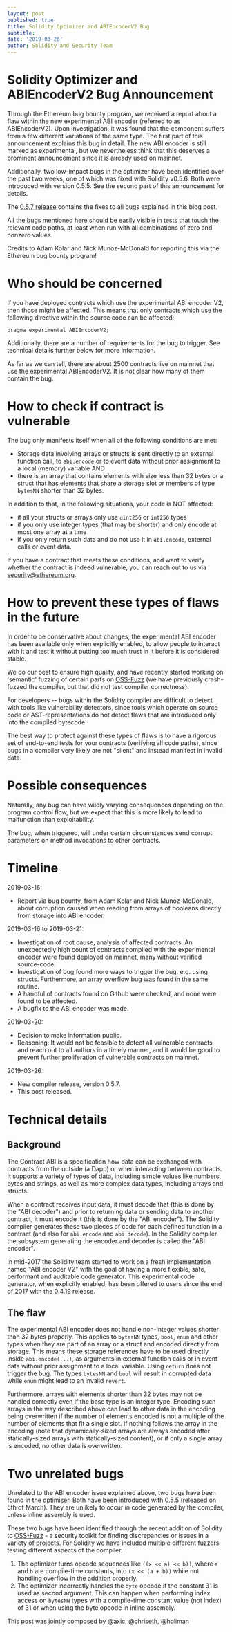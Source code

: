 ```yaml
---
layout: post
published: true
title: Solidity Optimizer and ABIEncoderV2 Bug
subtitle:
date: '2019-03-26'
author: Solidity and Security Team
---
```


# Solidity Optimizer and ABIEncoderV2 Bug Announcement

Through the Ethereum bug bounty program, we received a report about a flaw within the new experimental ABI encoder (referred to as ABIEncoderV2). Upon investigation, it was found that the component suffers from a few different variations of the same type. The first part of this announcement explains this bug in detail. The new ABI encoder is still marked as experimental, but we nevertheless think that this deserves a prominent announcement since it is already used on mainnet.


Additionally, two low-impact bugs in the optimizer have been identified over the past two weeks, one of which was fixed with Solidity v0.5.6. Both were introduced with version 0.5.5. See the second part of this announcement for details.


The [0.5.7 release](https://github.com/ethereum/solidity/releases/tag/v0.5.7) contains the fixes to all bugs explained in this blog post.


All the bugs mentioned here should be easily visible in tests that touch the relevant code paths, at least when run with all combinations of zero and nonzero values.


Credits to Adam Kolar and Nick Munoz-McDonald for reporting this via the Ethereum bug bounty program!


# Who should be concerned 


If you have deployed contracts which use the experimental ABI encoder V2, then those might be affected. This means that only contracts which use the following directive within the source code can be affected:


    pragma experimental ABIEncoderV2;


Additionally, there are a number of requirements for the bug to trigger. See technical details further below for more information. 


As far as we can tell, there are about 2500 contracts live on mainnet that use the experimental ABIEncoderV2. It is not clear how many of them contain the bug.


# How to check if contract is vulnerable


The bug only manifests itself when all of the following conditions are met:
* Storage data involving arrays or structs is sent directly to an external function call, to ``abi.encode`` or to event data without prior assignment to a local (memory) variable AND
* there is an array that contains elements with size less than 32 bytes or a struct that has elements that share a storage slot or members of type ``bytesNN`` shorter than 32 bytes.

In addition to that, in the following situations, your code is NOT affected:
* if all your structs or arrays only use ``uint256`` or ``int256`` types
* if you only use integer types (that may be shorter) and only encode at most one array at a time
* if you only return such data and do not use it in ``abi.encode``, external calls or event data.


If you have a contract that meets these conditions, and want to verify whether the contract is indeed vulnerable, you can reach out to us via security@ethereum.org.


# How to prevent these types of flaws in the future


In order to be conservative about changes, the experimental ABI encoder has been available only when explicitly enabled, to allow people to interact with it and test it without putting too much trust in it before it is considered stable. 


We do our best to ensure high quality, and have recently started working on 'semantic' fuzzing of certain parts on [OSS-Fuzz](https://github.com/google/oss-fuzz) (we have previously crash-fuzzed the compiler, but that did not test compiler correctness).


For developers -- bugs within the Solidity compiler are difficult to detect with tools like vulnerability detectors, since tools which operate on source code or AST-representations do not detect flaws that are introduced only into the compiled bytecode.


The best way to protect against these types of flaws is to have a rigorous set of end-to-end tests for your contracts (verifying all code paths), since bugs in a compiler very likely are not "silent" and instead manifest in invalid data.


# Possible consequences


Naturally, any bug can have wildly varying consequences depending on the program control flow, but we expect that this is more likely to lead to malfunction than exploitability. 


The bug, when triggered, will under certain circumstances send corrupt parameters on method invocations to other contracts. 


# Timeline


2019-03-16:  
* Report via bug bounty, from Adam Kolar and Nick Munoz-McDonald, about corruption caused when reading from arrays of booleans directly from storage into ABI encoder.

2019-03-16 to 2019-03-21:
* Investigation of root cause, analysis of affected contracts. An unexpectedly high count of contracts compiled with the experimental encoder were found deployed on mainnet, many without verified source-code.
* Investigation of bug found more ways to trigger the bug, e.g. using structs. Furthermore, an array overflow bug was found in the same routine.
* A handful of contracts found on Github were checked, and none were found to be affected. 
* A bugfix to the ABI encoder was made.

2019-03-20:
* Decision to make information public.
* Reasoning: It would not be feasible to detect all vulnerable contracts and reach out to all authors in a timely manner, and it would be good to prevent further proliferation of vulnerable contracts on mainnet.

2019-03-26:
* New compiler release, version 0.5.7.
* This post released.


# Technical details




## Background

The Contract ABI is a specification how data can be exchanged with contracts from the outside (a Dapp) or when interacting between contracts. It supports a variety of types of data, including simple values like numbers, bytes and strings, as well as more complex data types, including arrays and structs.


When a contract receives input data, it must decode that (this is done by the "ABI decoder") and prior to returning data or sending data to another contract, it must encode it (this is done by the "ABI encoder"). The Solidity compiler generates these two pieces of code for each defined function in a contract (and also for ``abi.encode`` and ``abi.decode``). In the Solidity compiler the subsystem generating the encoder and decoder is called the "ABI encoder".


In mid-2017 the Solidity team started to work on a fresh implementation named "ABI encoder V2" with the goal of having a more flexible, safe, performant and auditable code generator. This experimental code generator, when explicitly enabled, has been offered to users since the end of 2017 with the 0.4.19 release.


## The flaw


The experimental ABI encoder does not handle non-integer values shorter than 32 bytes properly. This applies to ``bytesNN`` types, ``bool``, ``enum`` and other types when they are part of an array or a struct and encoded directly from storage. This means these storage references have to be used directly inside `abi.encode(...)`, as arguments in external function calls or in event data without prior assignment to a local variable. Using ``return`` does not trigger the bug. The types ``bytesNN`` and ``bool`` will result in corrupted data while ``enum`` might lead to an invalid ``revert``.


Furthermore, arrays with elements shorter than 32 bytes may not be handled correctly even if the base type is an integer type. Encoding such arrays in the way described above can lead to other data in the encoding being overwritten if the number of elements encoded is not a multiple of the number of elements that fit a single slot. If nothing follows the array in the encoding (note that dynamically-sized arrays are always encoded after statically-sized arrays with statically-sized content), or if only a single array is encoded, no other data is overwritten.


# Two unrelated bugs


Unrelated to the ABI encoder issue explained above, two bugs have been found in the optimiser. Both have been introduced with 0.5.5 (released on 5th of March). They are unlikely to occur in code generated by the compiler, unless inline assembly is used.


These two bugs have been identified through the recent addition of Solidity to [OSS-Fuzz](https://github.com/google/oss-fuzz) - a security toolkit for finding discrepancies or issues in a variety of projects. For Solidity we have included multiple different fuzzers testing different aspects of the compiler.


1. The optimizer turns opcode sequences like ``((x << a) << b))``, where ``a`` and ``b`` are compile-time constants, into ``(x << (a + b))`` while not handling overflow in the addition properly.
2. The optimizer incorrectly handles the ``byte`` opcode if the constant 31 is used as second argument. This can happen when performing index access on ``bytesNN`` types with a compile-time constant value (not index) of 31 or when using the byte opcode in inline assembly.


This post was jointly composed by @axic, @chriseth, @holiman
